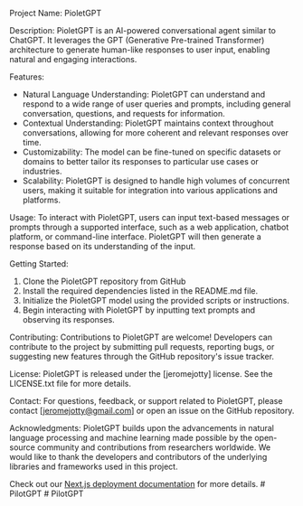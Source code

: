 Project Name: PioletGPT

Description:
PioletGPT is an AI-powered conversational agent similar to ChatGPT. It leverages the GPT (Generative Pre-trained Transformer) architecture to generate human-like responses to user input, enabling natural and engaging interactions.

Features:
- Natural Language Understanding: PioletGPT can understand and respond to a wide range of user queries and prompts, including general conversation, questions, and requests for information.
- Contextual Understanding: PioletGPT maintains context throughout conversations, allowing for more coherent and relevant responses over time.
- Customizability: The model can be fine-tuned on specific datasets or domains to better tailor its responses to particular use cases or industries.
- Scalability: PioletGPT is designed to handle high volumes of concurrent users, making it suitable for integration into various applications and platforms.

Usage:
To interact with PioletGPT, users can input text-based messages or prompts through a supported interface, such as a web application, chatbot platform, or command-line interface. PioletGPT will then generate a response based on its understanding of the input.

Getting Started:
1. Clone the PioletGPT repository from GitHub
2. Install the required dependencies listed in the README.md file.
3. Initialize the PioletGPT model using the provided scripts or instructions.
4. Begin interacting with PioletGPT by inputting text prompts and observing its responses.

Contributing:
Contributions to PioletGPT are welcome! Developers can contribute to the project by submitting pull requests, reporting bugs, or suggesting new features through the GitHub repository's issue tracker.

License:
PioletGPT is released under the [jeromejotty] license. See the LICENSE.txt file for more details.

Contact:
For questions, feedback, or support related to PioletGPT, please contact [jeromejotty@gmail.com] or open an issue on the GitHub repository.

Acknowledgments:
PioletGPT builds upon the advancements in natural language processing and machine learning made possible by the open-source community and contributions from researchers worldwide. We would like to thank the developers and contributors of the underlying libraries and frameworks used in this project.

Check out our [Next.js deployment documentation](https://nextjs.org/docs/deployment) for more details.
#   P i l o t G P T 
 
 #   P i l o t G P T 
 
 
